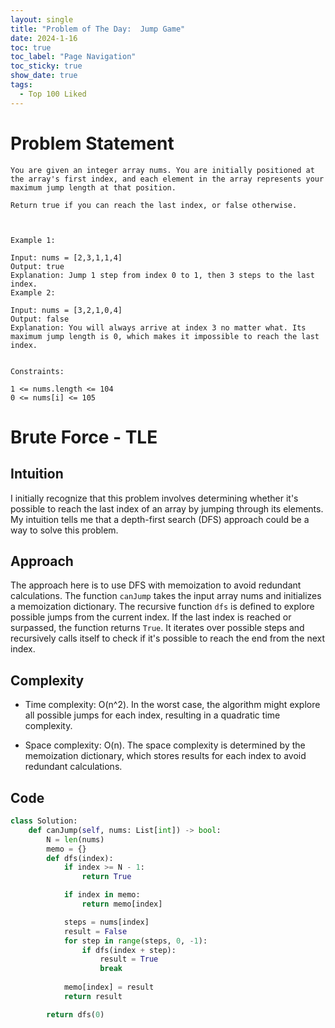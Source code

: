 ```yaml
---
layout: single
title: "Problem of The Day:  Jump Game"
date: 2024-1-16
toc: true
toc_label: "Page Navigation"
toc_sticky: true
show_date: true
tags:
  - Top 100 Liked
---
```

# Problem Statement
```
You are given an integer array nums. You are initially positioned at the array's first index, and each element in the array represents your maximum jump length at that position.

Return true if you can reach the last index, or false otherwise.

 

Example 1:

Input: nums = [2,3,1,1,4]
Output: true
Explanation: Jump 1 step from index 0 to 1, then 3 steps to the last index.
Example 2:

Input: nums = [3,2,1,0,4]
Output: false
Explanation: You will always arrive at index 3 no matter what. Its maximum jump length is 0, which makes it impossible to reach the last index.
 

Constraints:

1 <= nums.length <= 104
0 <= nums[i] <= 105
```

# Brute Force - TLE
## Intuition
I initially recognize that this problem involves determining whether it's possible to reach the last index of an array by jumping through its elements. My intuition tells me that a depth-first search (DFS) approach could be a way to solve this problem.

## Approach
The approach here is to use DFS with memoization to avoid redundant calculations. The function `canJump` takes the input array nums and initializes a memoization dictionary. The recursive function `dfs` is defined to explore possible jumps from the current index. If the last index is reached or surpassed, the function returns `True`. It iterates over possible steps and recursively calls itself to check if it's possible to reach the end from the next index.

## Complexity
- Time complexity:
O(n^2). In the worst case, the algorithm might explore all possible jumps for each index, resulting in a quadratic time complexity.

- Space complexity:
O(n). The space complexity is determined by the memoization dictionary, which stores results for each index to avoid redundant calculations.

## Code
```python
class Solution:
    def canJump(self, nums: List[int]) -> bool:
        N = len(nums)
        memo = {}
        def dfs(index):
            if index >= N - 1:
                return True

            if index in memo:
                return memo[index]

            steps = nums[index]
            result = False
            for step in range(steps, 0, -1):
                if dfs(index + step):
                    result = True
                    break
            
            memo[index] = result
            return result

        return dfs(0)
```